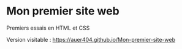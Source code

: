 # Mon premier site web
Premiers essais en HTML et CSS

Version visitable : https://auer404.github.io/Mon-premier-site-web
